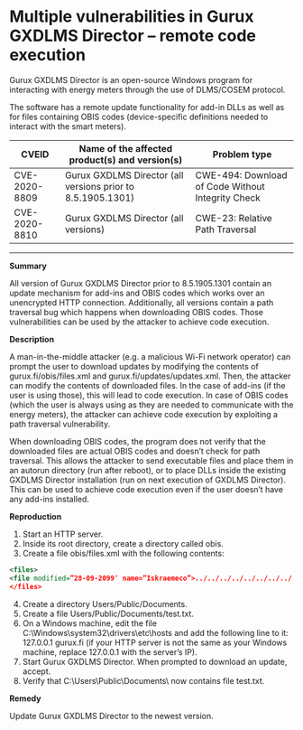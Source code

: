 # Multiple vulnerabilities in Gurux GXDLMS Director – remote code execution


Gurux GXDLMS Director is an open-source Windows program for interacting with energy meters
through the use of DLMS/COSEM protocol.

The software has a remote update functionality for add-in DLLs as well as for files containing
OBIS codes (device-specific definitions needed to interact with the smart meters).

|CVEID|Name of the affected product(s) and version(s)|Problem type|
|-----|----------------------------------------------|------------|
|CVE-2020-8809|Gurux GXDLMS Director (all versions prior to 8.5.1905.1301)|CWE-494: Download of Code Without Integrity Check|
|CVE-2020-8810|Gurux GXDLMS Director (all versions)|CWE-23: Relative Path Traversal|

---

**Summary**

All version of Gurux GXDLMS Director prior to 8.5.1905.1301 contain an update mechanism
for add-ins and OBIS codes which works over an unencrypted HTTP connection. Additionally, all
versions contain a path traversal bug which happens when downloading OBIS codes. Those
vulnerabilities can be used by the attacker to achieve code execution.

**Description**

A man-in-the-middle attacker (e.g. a malicious Wi-Fi network operator) can prompt the user to
download updates by modifying the contents of gurux.fi/obis/files.xml and gurux.fi/updates/updates.xml.
Then, the attacker can modify the contents of downloaded files. In the case of add-ins (if the user
is using those), this will lead to code execution. In case of OBIS codes (which the user is always
using as they are needed to communicate with the energy meters), the attacker can achieve code
execution by exploiting a path traversal vulnerability.

When downloading OBIS codes, the program does not verify that the downloaded files are actual OBIS
codes and doesn’t check for path traversal. This allows the attacker to send executable files and
place them in an autorun directory (run after reboot), or to place DLLs inside the existing GXDLMS
Director installation (run on next execution of GXDLMS Director). This can be used to achieve code
execution even if the user doesn’t have any add-ins installed.

**Reproduction**

1. Start an HTTP server.
2. Inside its root directory, create a directory called obis.
3. Create a file obis/files.xml with the following contents:

```xml
<files>
<file modified=”28-09-2099″ name=”Iskraemeco”>../../../../../../../../../../Users/Public/Documents/test.txt</file>
</files>
```

4. Create a directory Users/Public/Documents.
5. Create a file Users/Public/Documents/test.txt.
6. On a Windows machine, edit the file C:\Windows\system32\drivers\etc\hosts and add the following line to it: 127.0.0.1 gurux.fi (if your HTTP server is not the same as your Windows machine, replace 127.0.0.1 with the server’s IP).
7. Start Gurux GXDLMS Director. When prompted to download an update, accept.
8. Verify that C:\Users\Public\Documents\ now contains file test.txt.

**Remedy**

Update Gurux GXDLMS Director to the newest version.
